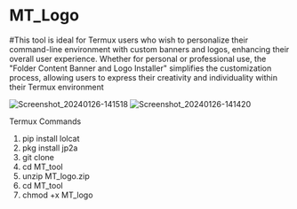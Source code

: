 # MT_Logo
#This tool is ideal for Termux users who wish to personalize their command-line environment with custom banners and logos, enhancing their overall user experience. Whether for personal or professional use, the "Folder Content Banner and Logo Installer" simplifies the customization process, allowing users to express their creativity and individuality within their Termux environment


![Screenshot_20240126-141518](https://github.com/OwaisAmir/MT_Logo/assets/83240869/aacb650d-e40f-4f2b-86b3-0fd844884a11)
![Screenshot_20240126-141420](https://github.com/OwaisAmir/MT_Logo/assets/83240869/ccdf51b9-841b-462c-95e8-2b95ecd9e6a8)


Termux Commands

1) pip install lolcat
2) pkg install jp2a
3) git clone 
4) cd MT_tool
5) unzip MT_logo.zip
6) cd MT_tool
7) chmod +x MT_logo

